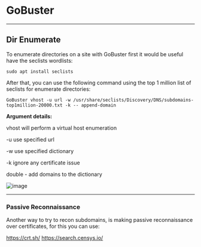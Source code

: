 # GoBuster
------------------

## Dir Enumerate 

To enumerate directories on a site with GoBuster first it would be useful have the seclists wordlists:

````
sudo apt install seclists
````
After that, you can use the following command using the top 1 million list of seclists for enumerate directories:

````
GoBuster vhost -u url -w /usr/share/seclists/Discovery/DNS/subdomains-top1million-20000.txt -k -- append-domain
````

**Argument details:**

vhost will perform a virtual host enumeration

-u use specified url

-w use specified dictionary

-k ignore any certificate issue

double - add domains to the dictionary 

![image](https://github.com/ELRame/HackingTools/assets/82544416/8081c8de-dab1-414a-9c5a-655aa56713f0)

------------------------

### Passive Reconnaissance ###

Another way to try to recon subdomains, is making passive reconnaissance over certificates, for this you can use:

https://crt.sh/
https://search.censys.io/
